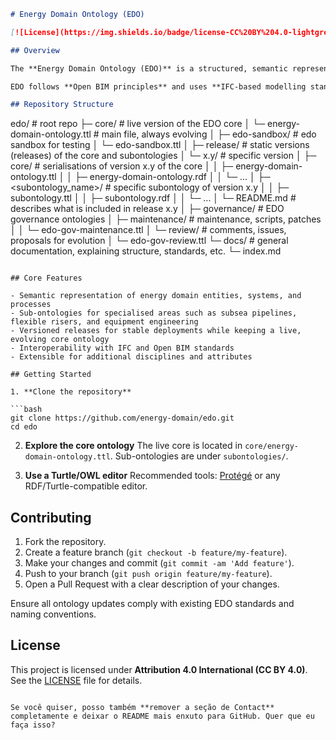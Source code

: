 ```markdown
# Energy Domain Ontology (EDO)

[![License](https://img.shields.io/badge/license-CC%20BY%204.0-lightgrey.svg)](https://creativecommons.org/licenses/by/4.0/)

## Overview

The **Energy Domain Ontology (EDO)** is a structured, semantic representation of concepts, entities, and relationships within the energy sector. Its primary goal is to support consistent data integration, knowledge sharing, and interoperability across engineering disciplines, particularly in subsea oil and gas projects.

EDO follows **Open BIM principles** and uses **IFC-based modelling standards**, extended with semantic web technologies and ontologies.

## Repository Structure

```

edo/                                   # root repo
 ├─ core/                              # live version of the EDO core
 │    └─ energy-domain-ontology.ttl    # main file, always evolving
 │
 ├─ edo-sandbox/          # edo sandbox for testing
 │    └─ edo-sandbox.ttl
 │
 ├─ release/                # static versions (releases) of the core and subontologies
 │    └─ x.y/               # specific version
 │         ├─ core/         # serialisations of version x.y of the core
 │         │    ├─ energy-domain-ontology.ttl
 │         │    ├─ energy-domain-ontology.rdf
 │         │    └─ ...
 │         ├─ <subontology_name>/   # specific subontology of version x.y
 │         │    ├─ subontology.ttl
 │         │    ├─ subontology.rdf
 │         │    └─ ...
 │         └─ README.md     # describes what is included in release x.y
 │
 ├─ governance/             # EDO governance ontologies
 │    ├─ maintenance/       # maintenance, scripts, patches
 │    │    └─ edo-gov-maintenance.ttl
 │    └─ review/            # comments, issues, proposals for evolution
 │         └─ edo-gov-review.ttl
 └─ docs/                   # general documentation, explaining structure, standards, etc.
      └─ index.md

````

## Core Features

- Semantic representation of energy domain entities, systems, and processes  
- Sub-ontologies for specialised areas such as subsea pipelines, flexible risers, and equipment engineering  
- Versioned releases for stable deployments while keeping a live, evolving core ontology  
- Interoperability with IFC and Open BIM standards  
- Extensible for additional disciplines and attributes  

## Getting Started

1. **Clone the repository**

```bash
git clone https://github.com/energy-domain/edo.git
cd edo
````

2. **Explore the core ontology**
   The live core is located in `core/energy-domain-ontology.ttl`. Sub-ontologies are under `subontologies/`.

3. **Use a Turtle/OWL editor**
   Recommended tools: [Protégé](https://protege.stanford.edu/) or any RDF/Turtle-compatible editor.

## Contributing

1. Fork the repository.
2. Create a feature branch (`git checkout -b feature/my-feature`).
3. Make your changes and commit (`git commit -am 'Add feature'`).
4. Push to your branch (`git push origin feature/my-feature`).
5. Open a Pull Request with a clear description of your changes.

Ensure all ontology updates comply with existing EDO standards and naming conventions.

## License

This project is licensed under **Attribution 4.0 International (CC BY 4.0)**. See the [LICENSE](LICENSE) file for details.

```

Se você quiser, posso também **remover a seção de Contact** completamente e deixar o README mais enxuto para GitHub. Quer que eu faça isso?
```
